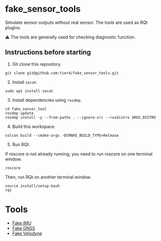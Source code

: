 # fake_sensor_tools

Simulate sensor outputs without real sensor.
The tools are used as RQt plugins.

:warning: The tools are generally used for checking diagnostic function.

## Instructions before starting

1. Git clone this repository.

```
git clone git@github.com:tier4/fake_sensor_tools.git
```

2. Install `socat`.

```
sudo apt install socat
```

3. Install dependencies using `rosdep`.

```
cd fake_sensor_tool
rosdep update
rosdep install -y --from-paths . --ignore-src --rosdistro $ROS_DISTRO
```

4. Build this workspace.

```
colcon build --cmake-args -DCMAKE_BUILD_TYPE=Release
```

5. Run RQt.

If roscore is not already running, you need to run roscore on one terminal window.

```
roscore
```

Then, run RQt on another terminal window.

```
source install/setup.bash
rqt
```

# Tools

- [Fake IMU](fake_imu/README.md)
- [Fake GNSS](fake_gnss/README.md)
- [Fake Velodyne](fake_velodyne/README.md)

